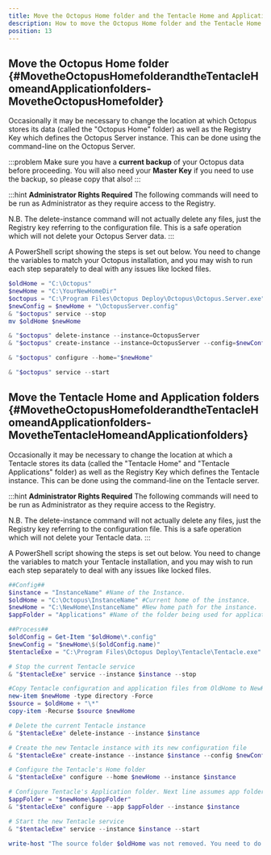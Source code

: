 ```yaml
---
title: Move the Octopus Home folder and the Tentacle Home and Application folders
description: How to move the Octopus Home folder and the Tentacle Home and Application folders.
position: 13
---
```


## Move the Octopus Home folder {#MovetheOctopusHomefolderandtheTentacleHomeandApplicationfolders-MovetheOctopusHomefolder}

Occasionally it may be necessary to change the location at which Octopus stores its data (called the "Octopus Home" folder) as well as the Registry Key which defines the Octopus Server instance. This can be done using the command-line on the Octopus Server.

:::problem
Make sure you have a **current backup** of your Octopus data before proceeding. You will also need your **Master Key** if you need to use the backup, so please copy that also!
:::

:::hint
**Administrator Rights Required**
The following commands will need to be run as Administrator as they require access to the Registry.

N.B. The delete-instance command will not actually delete any files, just the Registry key referring to the configuration file. This is a safe operation which will not delete your Octopus Server data.
:::

A PowerShell script showing the steps is set out below. You need to change the variables to match your Octopus installation, and you may wish to run each step separately to deal with any issues like locked files.

```powershell
$oldHome = "C:\Octopus"
$newHome = "C:\YourNewHomeDir"
$octopus = "C:\Program Files\Octopus Deploy\Octopus\Octopus.Server.exe"
$newConfig = $newHome + "\OctopusServer.config"
& "$octopus" service --stop
mv $oldHome $newHome

& "$octopus" delete-instance --instance=OctopusServer
& "$octopus" create-instance --instance=OctopusServer --config=$newConfig

& "$octopus" configure --home="$newHome"

& "$octopus" service --start
```

## Move the Tentacle Home and Application folders {#MovetheOctopusHomefolderandtheTentacleHomeandApplicationfolders-MovetheTentacleHomeandApplicationfolders}

Occasionally it may be necessary to change the location at which a Tentacle stores its data (called the "Tentacle Home" and "Tentacle Applications" folder) as well as the Registry Key which defines the Tentacle instance. This can be done using the command-line on the Tentacle server.

:::hint
**Administrator Rights Required**
The following commands will need to be run as Administrator as they require access to the Registry.

N.B. The delete-instance command will not actually delete any files, just the Registry key referring to the configuration file. This is a safe operation which will not delete your Tentacle data.
:::

A PowerShell script showing the steps is set out below. You need to change the variables to match your Tentacle installation, and you may wish to run each step separately to deal with any issues like locked files.

```powershell
##Config##
$instance = "InstanceName" #Name of the Instance.
$oldHome = "C:\Octopus\InstanceName" #Current home of the instance.
$newHome = "C:\NewHome\InstanceName" #New home path for the instance.
$appFolder = "Applications" #Name of the folder being used for applications.

##Process##
$oldConfig = Get-Item "$oldHome\*.config"
$newConfig = "$newHome\$($oldConfig.name)"
$tentacleExe = "C:\Program Files\Octopus Deploy\Tentacle\Tentacle.exe"

# Stop the current Tentacle service
& "$tentacleExe" service --instance $instance --stop

#Copy Tentacle configuration and application files from OldHome to NewHome
new-item $newHome -type directory -Force
$source = $oldHome + "\*"
copy-item -Recurse $source $newHome

# Delete the current Tentacle instance
& "$tentacleExe" delete-instance --instance $instance

# Create the new Tentacle instance with its new configuration file
& "$tentacleExe" create-instance --instance $instance --config $newConfig

# Configure the Tentacle's Home folder
& "$tentacleExe" configure --home $newHome --instance $instance

# Configure Tentacle's Application folder. Next line assumes app folder is a child of home folder
$appFolder = "$newHome\$appFolder"
& "$tentacleExe" configure --app $appFolder --instance $instance

# Start the new Tentacle service
& "$tentacleExe" service --instance $instance --start

write-host "The source folder $oldHome was not removed. You need to do that manually after testing." -ForegroundColor yellow
```
